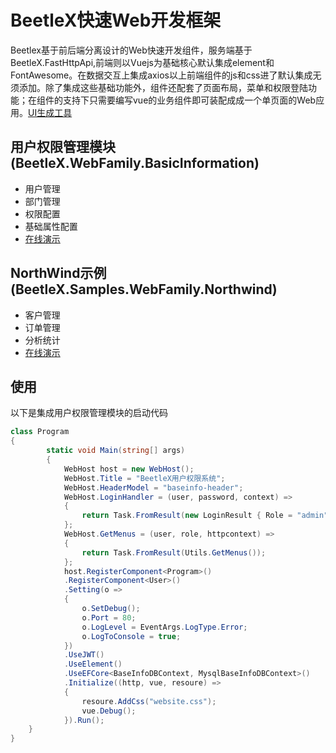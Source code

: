 # BeetleX快速Web开发框架
Beetlex基于前后端分离设计的Web快速开发组件，服务端基于BeetleX.FastHttpApi,前端则以Vuejs为基础核心默认集成element和FontAwesome。在数据交互上集成axios以上前端组件的js和css进了默认集成无须添加。除了集成这些基础功能外，组件还配套了页面布局，菜单和权限登陆功能；在组件的支持下只需要编写vue的业务组件即可装配成成一个单页面的Web应用。[UI生成工具](https://beetlex-io.com/uieditor/)

## 用户权限管理模块 (BeetleX.WebFamily.BasicInformation)
- 用户管理
- 部门管理
- 权限配置
- 基础属性配置
- [在线演示](https://beetlex-io.com/systembase/)

## NorthWind示例 (BeetleX.Samples.WebFamily.Northwind)
- 客户管理
- 订单管理
- 分析统计
- [在线演示](https://beetlex-io.com/systembase/)
## 使用
以下是集成用户权限管理模块的启动代码
``` csharp
class Program
{
        static void Main(string[] args)
        {
            WebHost host = new WebHost();
            WebHost.Title = "BeetleX用户权限系统";
            WebHost.HeaderModel = "baseinfo-header";
            WebHost.LoginHandler = (user, password, context) =>
            {
                return Task.FromResult(new LoginResult { Role = "admin", Success = true });
            };
            WebHost.GetMenus = (user, role, httpcontext) =>
            {
                return Task.FromResult(Utils.GetMenus());
            };
            host.RegisterComponent<Program>()
            .RegisterComponent<User>()
            .Setting(o =>
            {
                o.SetDebug();
                o.Port = 80;
                o.LogLevel = EventArgs.LogType.Error;
                o.LogToConsole = true;
            })
            .UseJWT()
            .UseElement()
            .UseEFCore<BaseInfoDBContext, MysqlBaseInfoDBContext>()
            .Initialize((http, vue, resoure) =>
            {
                resoure.AddCss("website.css");
                vue.Debug();
            }).Run();
    }
}
```



